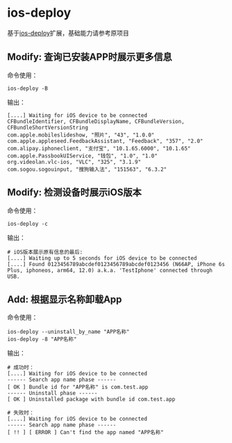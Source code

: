 ios-deploy 
==========

基于[ios-deploy](https://github.com/ios-control/ios-deploy)扩展，基础能力请参考原项目

## Modify: 查询已安装APP时展示更多信息
命令使用：
```
ios-deploy -B
```

输出：
```
[....] Waiting for iOS device to be connected
CFBundleIdentifier, CFBundleDisplayName, CFBundleVersion, CFBundleShortVersionString
com.apple.mobileslideshow, "照片", "43", "1.0.0"
com.apple.appleseed.FeedbackAssistant, "Feedback", "357", "2.0"
com.alipay.iphoneclient, "支付宝", "10.1.65.6000", "10.1.65"
com.apple.PassbookUIService, "钱包", "1.0", "1.0"
org.videolan.vlc-ios, "VLC", "325", "3.1.9"
com.sogou.sogouinput, "搜狗输入法", "151563", "6.3.2"
```

## Modify: 检测设备时展示iOS版本
命令使用：
```
ios-deploy -c
```

输出：
```
# iOS版本展示原有信息的最后:
[....] Waiting up to 5 seconds for iOS device to be connected
[....] Found 0123456789abcdef0123456789abcdef0123456 (N66AP, iPhone 6s Plus, iphoneos, arm64, 12.0) a.k.a. 'TestIphone' connected through USB.
```

## Add: 根据显示名称卸载App
命令使用：
```
ios-deploy --uninstall_by_name "APP名称"
ios-deploy -8 "APP名称"
```
输出：
```
# 成功时：
[....] Waiting for iOS device to be connected
------ Search app name phase ------
[ OK ] Bundle id for "APP名称" is com.test.app
------ Uninstall phase ------
[ OK ] Uninstalled package with bundle id com.test.app

# 失败时：
[....] Waiting for iOS device to be connected
------ Search app name phase ------
[ !! ] [ ERROR ] Can't find the app named "APP名称"
```
